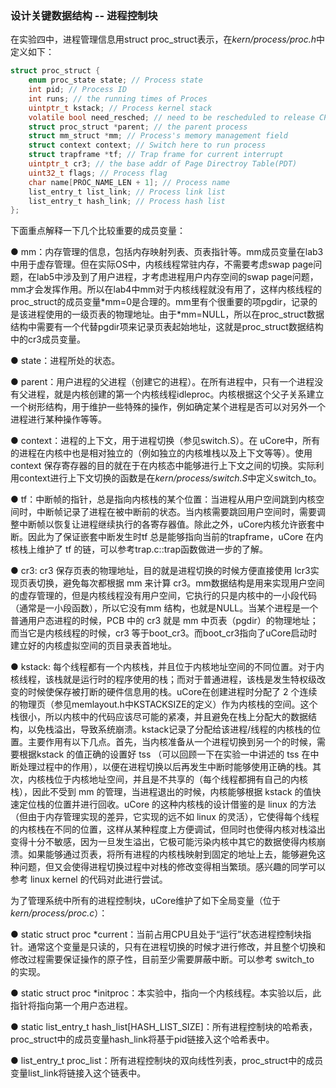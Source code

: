 ### 设计关键数据结构 -- 进程控制块 

在实验四中，进程管理信息用struct
proc\_struct表示，在*kern/process/proc.h*中定义如下：

```c
struct proc_struct {
	enum proc_state state; // Process state
	int pid; // Process ID
	int runs; // the running times of Proces
	uintptr_t kstack; // Process kernel stack
	volatile bool need_resched; // need to be rescheduled to release CPU?
	struct proc_struct *parent; // the parent process
	struct mm_struct *mm; // Process's memory management field
	struct context context; // Switch here to run process
	struct trapframe *tf; // Trap frame for current interrupt
	uintptr_t cr3; // the base addr of Page Directroy Table(PDT)
	uint32_t flags; // Process flag
	char name[PROC_NAME_LEN + 1]; // Process name
	list_entry_t list_link; // Process link list
	list_entry_t hash_link; // Process hash list
};
```

下面重点解释一下几个比较重要的成员变量：

● mm：内存管理的信息，包括内存映射列表、页表指针等。mm成员变量在lab3中用于虚存管理。但在实际OS中，内核线程常驻内存，不需要考虑swap page问题，在lab5中涉及到了用户进程，才考虑进程用户内存空间的swap page问题，mm才会发挥作用。所以在lab4中mm对于内核线程就没有用了，这样内核线程的proc\_struct的成员变量\*mm=0是合理的。mm里有个很重要的项pgdir，记录的是该进程使用的一级页表的物理地址。由于\*mm=NULL，所以在proc\_struct数据结构中需要有一个代替pgdir项来记录页表起始地址，这就是proc\_struct数据结构中的cr3成员变量。

● state：进程所处的状态。

● parent：用户进程的父进程（创建它的进程）。在所有进程中，只有一个进程没有父进程，就是内核创建的第一个内核线程idleproc。内核根据这个父子关系建立一个树形结构，用于维护一些特殊的操作，例如确定某个进程是否可以对另外一个进程进行某种操作等等。

● context：进程的上下文，用于进程切换（参见switch.S）。在 uCore中，所有的进程在内核中也是相对独立的（例如独立的内核堆栈以及上下文等等）。使用 context 保存寄存器的目的就在于在内核态中能够进行上下文之间的切换。实际利用context进行上下文切换的函数是在*kern/process/switch.S*中定义switch\_to。

● tf：中断帧的指针，总是指向内核栈的某个位置：当进程从用户空间跳到内核空间时，中断帧记录了进程在被中断前的状态。当内核需要跳回用户空间时，需要调整中断帧以恢复让进程继续执行的各寄存器值。除此之外，uCore内核允许嵌套中断。因此为了保证嵌套中断发生时tf 总是能够指向当前的trapframe，uCore 在内核栈上维护了 tf 的链，可以参考trap.c::trap函数做进一步的了解。

● cr3: cr3 保存页表的物理地址，目的就是进程切换的时候方便直接使用 lcr3实现页表切换，避免每次都根据 mm 来计算 cr3。mm数据结构是用来实现用户空间的虚存管理的，但是内核线程没有用户空间，它执行的只是内核中的一小段代码（通常是一小段函数），所以它没有mm 结构，也就是NULL。当某个进程是一个普通用户态进程的时候，PCB 中的 cr3 就是 mm 中页表（pgdir）的物理地址；而当它是内核线程的时候，cr3 等于boot\_cr3。而boot\_cr3指向了uCore启动时建立好的内核虚拟空间的页目录表首地址。

● kstack: 每个线程都有一个内核栈，并且位于内核地址空间的不同位置。对于内核线程，该栈就是运行时的程序使用的栈；而对于普通进程，该栈是发生特权级改变的时候使保存被打断的硬件信息用的栈。uCore在创建进程时分配了 2 个连续的物理页（参见memlayout.h中KSTACKSIZE的定义）作为内核栈的空间。这个栈很小，所以内核中的代码应该尽可能的紧凑，并且避免在栈上分配大的数据结构，以免栈溢出，导致系统崩溃。kstack记录了分配给该进程/线程的内核栈的位置。主要作用有以下几点。首先，当内核准备从一个进程切换到另一个的时候，需要根据kstack 的值正确的设置好 tss （可以回顾一下在实验一中讲述的 tss 在中断处理过程中的作用），以便在进程切换以后再发生中断时能够使用正确的栈。其次，内核栈位于内核地址空间，并且是不共享的（每个线程都拥有自己的内核栈），因此不受到 mm 的管理，当进程退出的时候，内核能够根据 kstack 的值快速定位栈的位置并进行回收。uCore 的这种内核栈的设计借鉴的是 linux 的方法（但由于内存管理实现的差异，它实现的远不如 linux 的灵活），它使得每个线程的内核栈在不同的位置，这样从某种程度上方便调试，但同时也使得内核对栈溢出变得十分不敏感，因为一旦发生溢出，它极可能污染内核中其它的数据使得内核崩溃。如果能够通过页表，将所有进程的内核栈映射到固定的地址上去，能够避免这种问题，但又会使得进程切换过程中对栈的修改变得相当繁琐。感兴趣的同学可以参考 linux kernel 的代码对此进行尝试。

为了管理系统中所有的进程控制块，uCore维护了如下全局变量（位于*kern/process/proc.c*）：

● static struct proc \*current：当前占用CPU且处于“运行”状态进程控制块指针。通常这个变量是只读的，只有在进程切换的时候才进行修改，并且整个切换和修改过程需要保证操作的原子性，目前至少需要屏蔽中断。可以参考 switch\_to 的实现。

● static struct proc \*initproc：本实验中，指向一个内核线程。本实验以后，此指针将指向第一个用户态进程。

● static list\_entry\_t hash\_list[HASH\_LIST\_SIZE]：所有进程控制块的哈希表，proc\_struct中的成员变量hash\_link将基于pid链接入这个哈希表中。

● list\_entry\_t proc\_list：所有进程控制块的双向线性列表，proc\_struct中的成员变量list\_link将链接入这个链表中。
